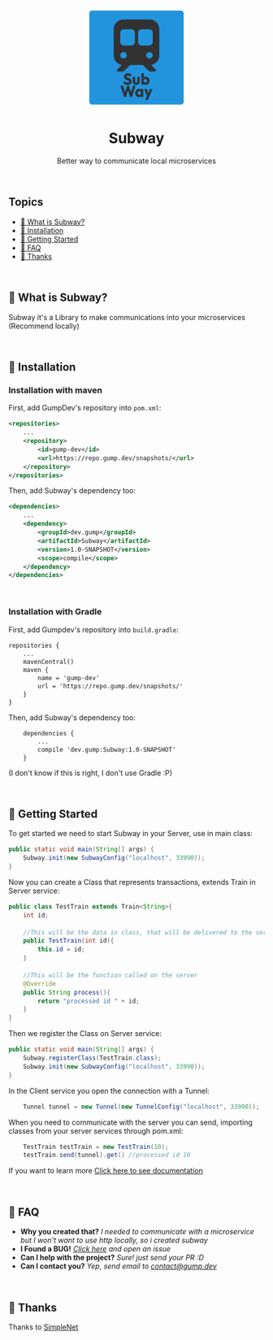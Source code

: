 <div align="center">
    <img width="200px" src="subway.png" />
    <h1>Subway</h1>
    <p>Better way to communicate local microservices</p>
</div>

<br>

## Topics
- [🚆 What is Subway?](#whatissubway)
- [🔧 Installation](#installation)
- [📝 Getting Started](#getting-started)
- [🤔 FAQ](#faq)
- [🙏 Thanks](#thanks)

<br>
<a id="whatissubway"></a>

## 🚆 What is Subway?

Subway it's a Library to make communications into your microservices (Recommend locally)


<br>
<a id="installation"></a>

## 🔧 Installation

### Installation with maven
First, add GumpDev's repository into ```pom.xml```:
```xml
<repositories>
    ...
    <repository>
        <id>gump-dev</id>
        <url>https://repo.gump.dev/snapshots/</url>
    </repository>
</repositories>
```

Then, add Subway's dependency too:
```xml
<dependencies>
    ...
    <dependency>
        <groupId>dev.gump</groupId>
        <artifactId>Subway</artifactId>
        <version>1.0-SNAPSHOT</version>
        <scope>compile</scope>
    </dependency>
</dependencies>
```

<br>

### Installation with Gradle
First, add Gumpdev's repository into ```build.gradle```:
```
repositories {
    ...
    mavenCentral()
    maven {
        name = 'gump-dev'
        url = 'https://repo.gump.dev/snapshots/'
    }
}
```

Then, add Subway's dependency too:
```
    dependencies {
        ...
        compile 'dev.gump:Subway:1.0-SNAPSHOT'
    }
```
(I don't know if this is right, I don't use Gradle :P)

<br>
<a id="getting-started"></a>

## 📝 Getting Started

To get started we need to start Subway in your Server, use in main class:
```java
public static void main(String[] args) {
    Subway.init(new SubwayConfig("localhost", 33990));
}
```

Now you can create a Class that represents transactions, extends Train in Server service:
```java
public class TestTrain extends Train<String>{
    int id;
    
    //This will be the data in class, that will be delivered to the server
    public TestTrain(int id){
        this.id = id;
    }
    
    //This will be the function called on the server
    @Override
    public String process(){
        return "processed id " + id;
    }
}
```

Then we register the Class on Server service:
```java
public static void main(String[] args) {
    Subway.registerClass(TestTrain.class);
    Subway.init(new SubwayConfig("localhost", 33990));
}
```

In the Client service you open the connection with a Tunnel:
```java
    Tunnel tunnel = new Tunnel(new TunnelConfig("localhost", 33990));
```

When you need to communicate with the server you can send, importing classes from your server services through pom.xml:
```java
    TestTrain testTrain = new TestTrain(10);
    testTrain.send(tunnel).get() //processed id 10
```


If you want to learn more [Click here to see documentation](https://github.com/GumpDev/subway/wiki)

<br>
<a id="faq"></a>

## 🤔 FAQ

- **Why you created that?** *I needed to communicate with a microservice but I won't want to use http locally, so i created subway*
- **I Found a BUG!** *[Click here](https://github.com/GumpDev/subway/issues) and open an issue*
- **Can I help with the project?** *Sure! just send your PR :D*
- **Can I contact you?** *Yep, send email to contact@gump.dev*

<br>
<a id="thanks"></a>

## 🙏 Thanks
Thanks to [SimpleNet](https://github.com/jhg023/SimpleNet)
